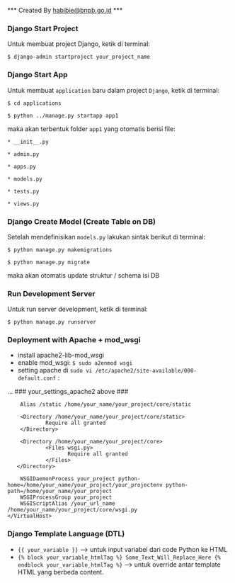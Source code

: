 *** Created By habibie@bnpb.go.id ***

### Django Start Project ###

Untuk membuat project Django, ketik di terminal:

`$ django-admin startproject your_project_name`


### Django Start App ###

Untuk membuat `application` baru dalam project `Django`, ketik di terminal:

`$ cd applications`

`$ python ../manage.py startapp app1`

maka akan terbentuk folder `app1` yang otomatis berisi file:

    * __init__.py

    * admin.py

    * apps.py

    * models.py

    * tests.py

    * views.py

### Django Create Model (Create Table on DB) ###

Setelah mendefinisikan `models.py` lakukan sintak berikut di terminal:

`$ python manage.py makemigrations`

`$ python manage.py migrate`

maka akan otomatis update struktur / schema isi DB

### Run Development Server ###

Untuk run server development, ketik di terminal:

`$ python manage.py runserver`

### Deployment with Apache + mod_wsgi ###

* install apache2-lib-mod_wsgi
* enable mod_wsgi: `$ sudo a2enmod wsgi`
* setting apache di `sudo vi /etc/apache2/site-available/000-default.conf` :

<apache-script>
    <VirtualHost *:80>
        ... ### your_settings_apache2 above ###
        
        Alias /static /home/your_name/your_project/core/static
        
        <Directory /home/your_name/your_project/core/static>
                Require all granted
        </Directory>

        <Directory /home/your_name/your_project/core>
                <Files wsgi.py>
                       Require all granted
                </Files>
       </Directory>

        WSGIDaemonProcess your_project python-home=/home/your_name/your_project/your_projectenv python-path=/home/your_name/your_project
        WSGIProcessGroup your_project
        WSGIScriptAlias /your_url_name /home/your_name/your_project/core/wsgi.py
    </VirtualHost>
</apache-script>

### Django Template Language (DTL) ###

* `{{ your_variable }}` --> untuk input variabel dari code Python ke HTML
* `{% block your_variable_htmlTag %} Some_Text_Will_Replace_Here {% endblock your_variable_htmlTag %}` --> untuk override antar template HTML yang berbeda content.
